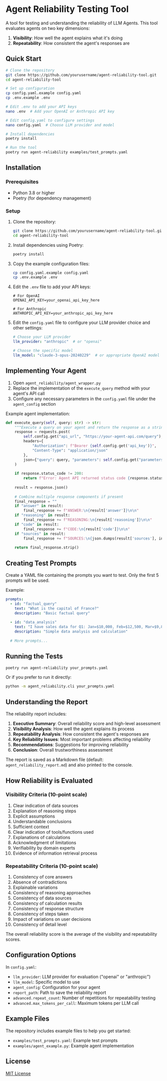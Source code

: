 # Agent Reliability Testing Tool

A tool for testing and understanding the reliability of LLM Agents. This tool evaluates agents on two key dimensions:

1. **Visibility**: How well the agent explains what it's doing
2. **Repeatability**: How consistent the agent's responses are

## Quick Start

```bash
# Clone the repository
git clone https://github.com/yourusername/agent-reliability-tool.git
cd agent-reliability-tool

# Set up configuration
cp config.yaml.example config.yaml
cp .env.example .env

# Edit .env to add your API keys
nano .env  # Add your OpenAI or Anthropic API key

# Edit config.yaml to configure settings
nano config.yaml  # Choose LLM provider and model

# Install dependencies
poetry install

# Run the tool
poetry run agent-reliability examples/test_prompts.yaml
```

## Installation

### Prerequisites

- Python 3.8 or higher
- Poetry (for dependency management)

### Setup

1. Clone the repository:
   ```bash
   git clone https://github.com/yourusername/agent-reliability-tool.git
   cd agent-reliability-tool
   ```

2. Install dependencies using Poetry:
   ```bash
   poetry install
   ```

3. Copy the example configuration files:
   ```bash
   cp config.yaml.example config.yaml
   cp .env.example .env
   ```

4. Edit the `.env` file to add your API keys:
   ```
   # For OpenAI
   OPENAI_API_KEY=your_openai_api_key_here
   
   # For Anthropic
   ANTHROPIC_API_KEY=your_anthropic_api_key_here
   ```

5. Edit the `config.yaml` file to configure your LLM provider choice and other settings:
   ```yaml
   # Choose your LLM provider
   llm_provider: "anthropic"  # or "openai"
   
   # Choose the specific model
   llm_model: "claude-3-opus-20240229"  # or appropriate OpenAI model
   ```

## Implementing Your Agent

1. Open `agent_reliability/agent_wrapper.py`
2. Replace the implementation of the `execute_query` method with your agent's API call
3. Configure any necessary parameters in the `config.yaml` file under the `agent_config` section

Example agent implementation:

```python
def execute_query(self, query: str) -> str:
    """Execute a query on your agent and return the response as a string."""
    response = requests.post(
        self.config.get("api_url", "https://your-agent-api.com/query"),
        headers={
            "Authorization": f"Bearer {self.config.get('api_key')}",
            "Content-Type": "application/json"
        },
        json={"query": query, "parameters": self.config.get("parameters", {})}
    )
    
    if response.status_code != 200:
        return f"Error: Agent API returned status code {response.status_code}"
    
    result = response.json()
    
    # Combine multiple response components if present
    final_response = ""
    if "answer" in result:
        final_response += f"ANSWER:\n{result['answer']}\n\n"
    if "reasoning" in result:
        final_response += f"REASONING:\n{result['reasoning']}\n\n"
    if "code" in result:
        final_response += f"CODE:\n{result['code']}\n\n"
    if "sources" in result:
        final_response += f"SOURCES:\n{json.dumps(result['sources'], indent=2)}\n\n"
    
    return final_response.strip()
```

## Creating Test Prompts

Create a YAML file containing the prompts you want to test. Only the first 5 prompts will be used.

Example:

```yaml
prompts:
  - id: "factual_query"
    text: "What is the capital of France?"
    description: "Basic factual query"
  
  - id: "data_analysis"
    text: "I have sales data for Q1: Jan=$10,000, Feb=$12,500, Mar=$9,800. What's the trend and Q1 average?"
    description: "Simple data analysis and calculation"
  
  # More prompts...
```

## Running the Tests

```bash
poetry run agent-reliability your_prompts.yaml
```

Or if you prefer to run it directly:

```bash
python -m agent_reliability.cli your_prompts.yaml
```

## Understanding the Report

The reliability report includes:

1. **Executive Summary**: Overall reliability score and high-level assessment
2. **Visibility Analysis**: How well the agent explains its process
3. **Repeatability Analysis**: How consistent the agent's responses are
4. **Key Reliability Issues**: Most important problems affecting reliability
5. **Recommendations**: Suggestions for improving reliability
6. **Conclusion**: Overall trustworthiness assessment

The report is saved as a Markdown file (default: `agent_reliability_report.md`) and also printed to the console.

## How Reliability is Evaluated

### Visibility Criteria (10-point scale)
1. Clear indication of data sources
2. Explanation of reasoning steps
3. Explicit assumptions
4. Understandable conclusions
5. Sufficient context
6. Clear indication of tools/functions used
7. Explanations of calculations
8. Acknowledgment of limitations
9. Verifiability by domain experts
10. Evidence of information retrieval process

### Repeatability Criteria (10-point scale)
1. Consistency of core answers
2. Absence of contradictions
3. Explainable variations
4. Consistency of reasoning approaches
5. Consistency of data sources
6. Consistency of calculation results
7. Consistency of response structure
8. Consistency of steps taken
9. Impact of variations on user decisions
10. Consistency of detail level

The overall reliability score is the average of the visibility and repeatability scores.

## Configuration Options

In `config.yaml`:

- `llm_provider`: LLM provider for evaluation ("openai" or "anthropic")
- `llm_model`: Specific model to use
- `agent_config`: Configuration for your agent
- `report_path`: Path to save the reliability report
- `advanced.repeat_count`: Number of repetitions for repeatability testing
- `advanced.max_tokens_per_call`: Maximum tokens per LLM call

## Example Files

The repository includes example files to help you get started:

- `examples/test_prompts.yaml`: Example test prompts
- `examples/agent_example.py`: Example agent implementation

## License

[MIT License](LICENSE)